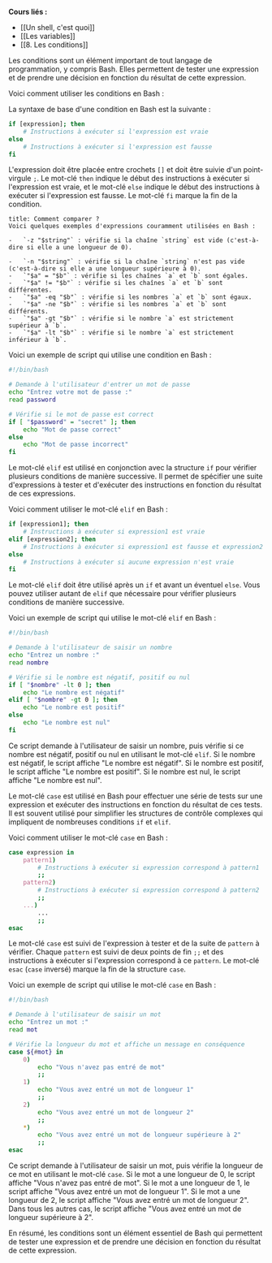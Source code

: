 **Cours liés :**
- [[Un shell, c'est quoi]]
- [[Les variables]]
- [[8. Les conditions]]

Les conditions sont un élément important de tout langage de programmation, y compris Bash. Elles permettent de tester une expression et de prendre une décision en fonction du résultat de cette expression.

Voici comment utiliser les conditions en Bash :

La syntaxe de base d'une condition en Bash est la suivante :

```bash
if [expression]; then
    # Instructions à exécuter si l'expression est vraie
else
    # Instructions à exécuter si l'expression est fausse
fi
```

L'expression doit être placée entre crochets `[]` et doit être suivie d'un point-virgule `;`. Le mot-clé `then` indique le début des instructions à exécuter si l'expression est vraie, et le mot-clé `else` indique le début des instructions à exécuter si l'expression est fausse. Le mot-clé `fi` marque la fin de la condition.

```ad-important
title: Comment comparer ?
Voici quelques exemples d'expressions couramment utilisées en Bash :

-   `-z "$string"` : vérifie si la chaîne `string` est vide (c'est-à-dire si elle a une longueur de 0).
  
-   `-n "$string"` : vérifie si la chaîne `string` n'est pas vide (c'est-à-dire si elle a une longueur supérieure à 0).
-   `"$a" = "$b"` : vérifie si les chaînes `a` et `b` sont égales.
-   `"$a" != "$b"` : vérifie si les chaînes `a` et `b` sont différentes.
-   `"$a" -eq "$b"` : vérifie si les nombres `a` et `b` sont égaux.
-   `"$a" -ne "$b"` : vérifie si les nombres `a` et `b` sont différents.
-   `"$a" -gt "$b"` : vérifie si le nombre `a` est strictement supérieur à `b`.
-   `"$a" -lt "$b"` : vérifie si le nombre `a` est strictement inférieur à `b`.
```

Voici un exemple de script qui utilise une condition en Bash :

```bash
#!/bin/bash

# Demande à l'utilisateur d'entrer un mot de passe
echo "Entrez votre mot de passe :"
read password

# Vérifie si le mot de passe est correct
if [ "$password" = "secret" ]; then
    echo "Mot de passe correct"
else
    echo "Mot de passe incorrect"
fi
```

Le mot-clé `elif` est utilisé en conjonction avec la structure `if` pour vérifier plusieurs conditions de manière successive. Il permet de spécifier une suite d'expressions à tester et d'exécuter des instructions en fonction du résultat de ces expressions.

Voici comment utiliser le mot-clé `elif` en Bash :

```bash
if [expression1]; then
    # Instructions à exécuter si expression1 est vraie
elif [expression2]; then
    # Instructions à exécuter si expression1 est fausse et expression2 est vraie
else
    # Instructions à exécuter si aucune expression n'est vraie
fi
```

Le mot-clé `elif` doit être utilisé après un `if` et avant un éventuel `else`. Vous pouvez utiliser autant de `elif` que nécessaire pour vérifier plusieurs conditions de manière successive.

Voici un exemple de script qui utilise le mot-clé `elif` en Bash :

```bash
#!/bin/bash

# Demande à l'utilisateur de saisir un nombre
echo "Entrez un nombre :"
read nombre

# Vérifie si le nombre est négatif, positif ou nul
if [ "$nombre" -lt 0 ]; then
    echo "Le nombre est négatif"
elif [ "$nombre" -gt 0 ]; then
    echo "Le nombre est positif"
else
    echo "Le nombre est nul"
fi
```

Ce script demande à l'utilisateur de saisir un nombre, puis vérifie si ce nombre est négatif, positif ou nul en utilisant le mot-clé `elif`. Si le nombre est négatif, le script affiche "Le nombre est négatif". Si le nombre est positif, le script affiche "Le nombre est positif". Si le nombre est nul, le script affiche "Le nombre est nul".

Le mot-clé `case` est utilisé en Bash pour effectuer une série de tests sur une expression et exécuter des instructions en fonction du résultat de ces tests. Il est souvent utilisé pour simplifier les structures de contrôle complexes qui impliquent de nombreuses conditions `if` et `elif`.

Voici comment utiliser le mot-clé `case` en Bash :

```bash
case expression in
    pattern1)
        # Instructions à exécuter si expression correspond à pattern1
        ;;
    pattern2)
        # Instructions à exécuter si expression correspond à pattern2
        ;;
    ...)
        ...
        ;;
esac
```

Le mot-clé `case` est suivi de l'expression à tester et de la suite de `pattern` à vérifier. Chaque `pattern` est suivi de deux points de fin `;;` et des instructions à exécuter si l'expression correspond à ce `pattern`. Le mot-clé `esac` (`case` inversé) marque la fin de la structure `case`.

Voici un exemple de script qui utilise le mot-clé `case` en Bash :

```bash
#!/bin/bash

# Demande à l'utilisateur de saisir un mot
echo "Entrez un mot :"
read mot

# Vérifie la longueur du mot et affiche un message en conséquence
case ${#mot} in
    0)
        echo "Vous n'avez pas entré de mot"
        ;;
    1)
        echo "Vous avez entré un mot de longueur 1"
        ;;
    2)
        echo "Vous avez entré un mot de longueur 2"
        ;;
    *)
        echo "Vous avez entré un mot de longueur supérieure à 2"
        ;;
esac
```

Ce script demande à l'utilisateur de saisir un mot, puis vérifie la longueur de ce mot en utilisant le mot-clé `case`. Si le mot a une longueur de 0, le script affiche "Vous n'avez pas entré de mot". Si le mot a une longueur de 1, le script affiche "Vous avez entré un mot de longueur 1". Si le mot a une longueur de 2, le script affiche "Vous avez entré un mot de longueur 2". Dans tous les autres cas, le script affiche "Vous avez entré un mot de longueur supérieure à 2".

En résumé, les conditions sont un élément essentiel de Bash qui permettent de tester une expression et de prendre une décision en fonction du résultat de cette expression.